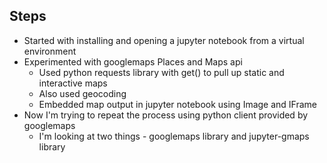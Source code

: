 ## Steps

- Started with installing and opening a jupyter notebook from a virtual environment
- Experimented with googlemaps Places and Maps api
  - Used python requests library with get() to pull up static and interactive maps
  - Also used geocoding
  - Embedded map output in jupyter notebook using Image and IFrame
- Now I'm trying to repeat the process using python client provided by googlemaps
  - I'm looking at two things - googlemaps library and jupyter-gmaps library
